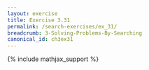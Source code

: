 ```yaml
---
layout: exercise
title: Exercise 3.31
permalink: /search-exercises/ex_31/
breadcrumb: 3-Solving-Problems-By-Searching
canonical_id: ch3ex31
---
```


{% include mathjax_support %}
